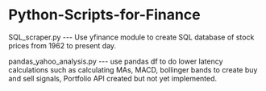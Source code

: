 # Python-Scripts-for-Finance
SQL_scraper.py --- Use yfinance module to create SQL database of stock prices from 1962 to present day.

pandas_yahoo_analysis.py --- use pandas df to do lower latency calculations such as calculating MAs, MACD, bollinger bands to create buy and sell signals, Portfolio API created but not yet implemented.

